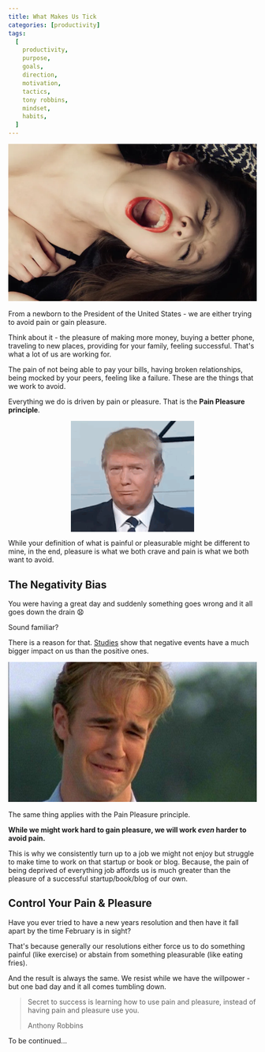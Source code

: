 ```yaml
---
title: What Makes Us Tick
categories: [productivity]
tags:
  [
    productivity,
    purpose,
    goals,
    direction,
    motivation,
    tactics,
    tony robbins,
    mindset,
    habits,
  ]
---
```


<img src="pain-or-pleasure.jpg" title="Pain or pleasure?" alt="Moaning woman" />

From a newborn to the President of the United States - we are either trying to avoid pain or gain pleasure.

Think about it - the pleasure of making more money, buying a better phone, traveling to new places, providing for your family, feeling successful. That's what a lot of us are working for.

The pain of not being able to pay your bills, having broken relationships, being mocked by your peers, feeling like a failure. These are the things that we work to avoid.

Everything we do is driven by pain or pleasure. That is the **Pain Pleasure principle**.

<p style="flex-direction: column;align-items: center;display: flex;">
<img src="trump-confused.gif" />
</p>

While your definition of what is painful or pleasurable might be different to mine, in the end, pleasure is what we both crave and pain is what we both want to avoid.

## The Negativity Bias

You were having a great day and suddenly something goes wrong and it all goes down the drain 😧

Sound familiar?

There is a reason for that. <a href="https://www.psychologytoday.com/au/articles/200306/our-brains-negative-bias" target="_blank">Studies</a> show that negative events have a much bigger impact on us than the positive ones.

<img src="crying-dawson.jpg" alt="Dawson crying" />

The same thing applies with the Pain Pleasure principle.

**While we might work hard to gain pleasure, we will work _even_ harder to avoid pain.**

This is why we consistently turn up to a job we might not enjoy but struggle to make time to work on that startup or book or blog. Because, the pain of being deprived of everything job affords us is much greater than the pleasure of a successful startup/book/blog of our own.

## Control Your Pain & Pleasure

Have you ever tried to have a new years resolution and then have it fall apart by the time February is in sight?

That's because generally our resolutions either force us to do something painful (like exercise) or abstain from something pleasurable (like eating fries).

And the result is always the same. We resist while we have the willpower - but one bad day and it all comes tumbling down.

> Secret to success is learning how to use pain and pleasure, instead of having pain and pleasure use you.
>
> Anthony Robbins

To be continued...
